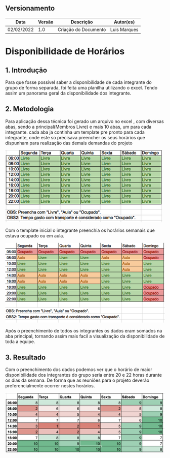 ## Versionamento

| Data       | Versão | Descrição            | Autor(es)    |
| ---------- | ------ | -------------------- | ------------ |
| 02/02/2022 | 1.0    | Criação do Documento | Luis Marques |

# Disponibilidade de Horários

## 1. Introdução

Para que fosse possível saber a disponibilidade de cada integrante do grupo de forma separada, foi feita uma planilha utilizando o excel. Tendo assim um panorama geral da disponibilidade dos integrante.

## 2. Metodologia

Para aplicação dessa técnica foi gerado um arquivo no excel , com diversas abas, sendo a principal(Membros Livre) e mais 10 abas, um para cada integrante. cada aba ja continha um template pre pronto para cada integrante, onde este so precisava preencher os seus horários que dispunham para realização das demais demandas do projeto

![ExemploTabelaInicial.png](tabelainicial.png)

Com o template inicial o integrante preenchia os horários semanais que estava ocupado ou em aula.

![ExemploIntegrante.png](ExemploIntegrante.png)

Após o preenchimento de todos os integrantes os dados eram somados na aba principal, tornando assim mais facil a visualização da disponibilidade de toda a equipe.

## 3. Resultado

Com o preenchimento dos dados podemos ver que o horário de maior disponibilidade dos integrantes do grupo seria entre 20 e 22 horas durante os dias da semana. De forma que as reuniões para o projeto deverão preferencialmente ocorrer nestes horários.

![QuadroGeral.png](DadosCompilados.png)
